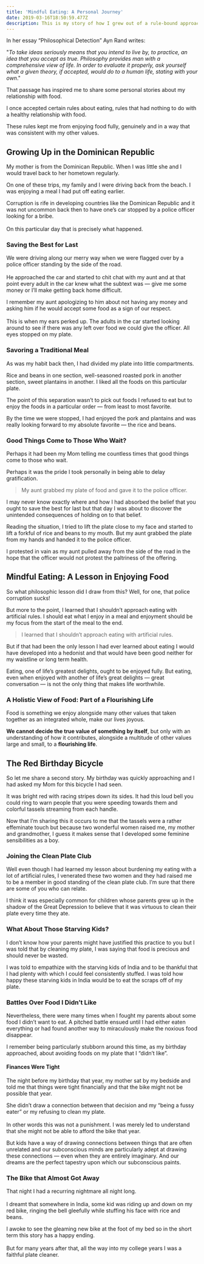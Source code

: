 ```yaml
---
title: 'Mindful Eating: A Personal Journey'
date: 2019-03-16T18:50:59.477Z
description: This is my story of how I grew out of a rule-bound approach to eating.
---
```

In her essay “Philosophical Detection” Ayn Rand writes:

"_To take ideas seriously means that you intend to live by, to practice, an idea that you accept as true. Philosophy provides man with a comprehensive view of life. In order to evaluate it properly, ask yourself what a given theory, if accepted, would do to a human life, stating with your own_."

That passage has inspired me to share some personal stories about my relationship with food. 

I once accepted certain rules about eating, rules that had nothing to do with a healthy relationship with food. 

These rules kept me from enjoying food fully, genuinely and in a way that was consistent with my other values.

## Growing Up in the Dominican Republic

My mother is from the Dominican Republic. When I was little she and I would travel back to her hometown regularly.  

On one of these trips, my family and I were driving back from the beach. I was enjoying a meal I had put off eating earlier.

Corruption is rife in developing countries like the Dominican Republic and it was not uncommon back then to have one’s car stopped by a police officer looking for a bribe.  \
\
On this particular day that is precisely what happened.

### Saving the Best for Last

We were driving along our merry way when we were flagged over by a police officer standing by the side of the road.  \
\
He approached the car and started to chit chat with my aunt and at that point every adult in the car knew what the subtext was — give me some money or I’ll make getting back home difficult.  

I remember my aunt apologizing to him about not having any money and asking him if he would accept some food as a sign of our respect. \
\
This is when my ears perked up. The adults in the car started looking around to see if there was any left over food we could give the officer. All eyes stopped on my plate.

### Savoring a Traditional Meal

As was my habit back then, I had divided my plate into little compartments.  

Rice and beans in one section, well-seasoned roasted pork in another section, sweet plantains in another. I liked all the foods on this particular plate.  

The point of this separation wasn’t to pick out foods I refused to eat but to enjoy the foods in a particular order — from least to most favorite. 

By the time we were stopped, I had enjoyed the pork and plantains and was really looking forward to my absolute favorite — the rice and beans.  

### Good Things Come to Those Who Wait?

Perhaps it had been my Mom telling me countless times that good things come to those who wait.  

Perhaps it was the pride I took personally in being able to delay gratification.

> My aunt grabbed my plate of food and gave it to the police officer. 

I may never know exactly where and how I had absorbed the belief that you ought to save the best for last but that day I was about to discover the unintended consequences of holding on to that belief.

Reading the situation, I tried to lift the plate close to my face and started to lift a forkful of rice and beans to my mouth. But my aunt grabbed the plate from my hands and handed it to the police officer.  

I protested in vain as my aunt pulled away from the side of the road in the hope that the officer would not protest the paltriness of the offering.

## Mindful Eating: A Lesson in Enjoying Food

So what philosophic lesson did I draw from this?  Well, for one, that police corruption sucks! 

But more to the point, I learned that I shouldn’t approach eating with artificial rules.  I should eat what I enjoy in a meal and enjoyment should be my focus from the start of the meal to the end.  

> I learned that I shouldn’t approach eating with artificial rules.

But if that had been the only lesson I had ever learned about eating I would have developed into a hedonist and that would have been good neither for my waistline or long term health.  

Eating, one of life’s greatest delights, ought to be enjoyed fully.  But eating, even when enjoyed with another of life’s great delights — great conversation — is not the only thing that makes life worthwhile.

### A Holistic View of Food: Part of a Flourishing Life

Food is something we enjoy alongside many other values that taken together as an integrated whole, make our lives joyous.  

**We cannot decide the true value of something by itself**, but only with an understanding of how it contributes, alongside a multitude of other values large and small, to a **flourishing life**.

## The Red Birthday Bicycle

So let me share a second story.  My birthday was quickly approaching and I had asked my Mom for this bicycle I had seen.  

It was bright red with racing stripes down its sides. It had this loud bell you could ring to warn people that you were speeding towards them and colorful tassels streaming from each handle.  

Now that I’m sharing this it occurs to me that the tassels were a rather effeminate touch but because two wonderful women raised me, my mother and grandmother, I guess it makes sense that I developed some feminine sensibilities as a boy.

### Joining the Clean Plate Club

Well even though I had learned my lesson about burdening my eating with a lot of artificial rules, I venerated these two women and they had raised me to be a member in good standing of the clean plate club.  I’m sure that there are some of you who can relate. 

I think it was especially common for children whose parents grew up in the shadow of the Great Depression to believe that it was virtuous to clean their plate every time they ate.

### What About Those Starving Kids?

I don’t know how your parents might have justified this practice to you but I was told that by cleaning my plate, I was saying that food is precious and should never be wasted.  

I was told to empathize with the starving kids of India and to be thankful that I had plenty with which I could feel consistently stuffed. I was told how happy these starving kids in India would be to eat the scraps off of my plate.  

### Battles Over Food I Didn’t Like

Nevertheless, there were many times when I fought my parents about some food I didn’t want to eat. A pitched battle ensued until I had either eaten everything or had found another way to miraculously make the noxious food disappear. 

I remember being particularly stubborn around this time, as my birthday approached, about avoiding foods on my plate that I “didn’t like”.

#### Finances Were Tight

The night before my birthday that year, my mother sat by my bedside and told me that things were tight financially and that the bike might not be possible that year.  

She didn’t draw a connection between that decision and my “being a fussy eater” or my refusing to clean my plate. \
\
In other words this was not a punishment. I was merely led to understand that she might not be able to afford the bike that year.

But kids have a way of drawing connections between things that are often unrelated and our subconscious minds are particularly adept at drawing these connections — even when they are entirely imaginary. And our dreams are the perfect tapestry upon which our subconscious paints.

### The Bike that Almost Got Away

That night I had a recurring nightmare all night long. \
\
I dreamt that somewhere in India, some kid was riding up and down on my red bike, ringing the bell gleefully while stuffing his face with rice and beans.  

I awoke to see the gleaming new bike at the foot of my bed so in the short term this story has a happy ending. \
\
But for many years after that, all the way into my college years I was a faithful plate cleaner.

